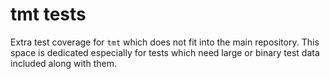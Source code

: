 # tmt tests

Extra test coverage for `tmt` which does not fit into the main
repository. This space is dedicated especially for tests which
need large or binary test data included along with them.
